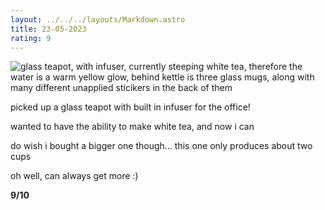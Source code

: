 ```yaml
---
layout: ../../../layouts/Markdown.astro
title: 23-05-2023
rating: 9
---
```


![glass teapot, with infuser, currently steeping white tea, therefore the water is a warm yellow glow, behind kettle is three glass mugs, along with many different unapplied sticikers in the back of them](/assets/tea-log/23-05-2023/tea.jpg)

picked up a glass teapot with built in infuser for the office!

wanted to have the ability to make white tea, and now i can

do wish i bought a bigger one though... this one only produces about two cups

oh well, can always get more :)

**9/10**
